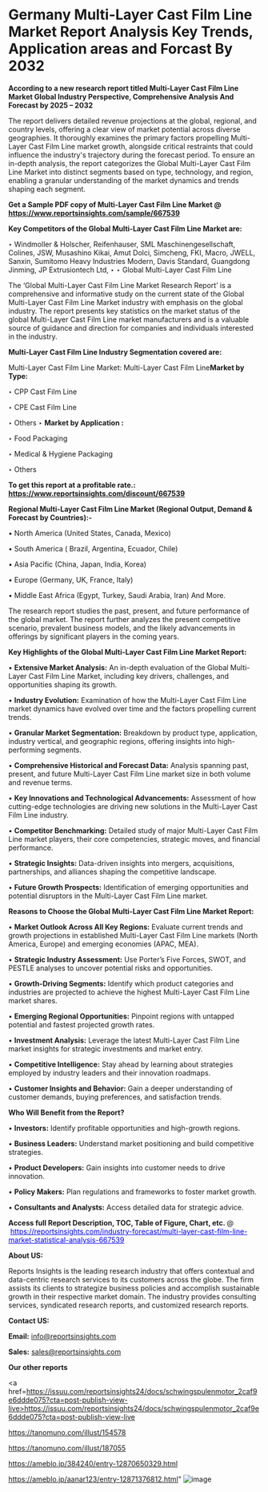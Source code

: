 # Germany Multi-Layer Cast Film Line Market Report Analysis Key Trends, Application areas and Forcast By 2032

<strong>According to a new research report titled Multi-Layer Cast Film Line Market Global Industry Perspective, Comprehensive Analysis And Forecast by 2025 – 2032</strong>

The report delivers detailed revenue projections at the global, regional, and country levels, offering a clear view of market potential across diverse geographies. It thoroughly examines the primary factors propelling Multi-Layer Cast Film Line market growth, alongside critical restraints that could influence the industry's trajectory during the forecast period. To ensure an in-depth analysis, the report categorizes the Global Multi-Layer Cast Film Line Market into distinct segments based on type, technology, and region, enabling a granular understanding of the market dynamics and trends shaping each segment.

<strong>Get a Sample PDF copy of Multi-Layer Cast Film Line Market </strong><strong>@<a href=https://www.reportsinsights.com/sample/667539 style=color:#0000ff;> https://www.reportsinsights.com/sample/667539</a></strong></font>

<strong>Key Competitors of the Global Multi-Layer Cast Film Line Market are:</strong>

‣ Windmoller & Holscher, Reifenhauser, SML Maschinengesellschaft, Colines, JSW, Musashino Kikai, Amut Dolci, Simcheng, FKI, Macro, JWELL, Sanxin, Sumitomo Heavy Industries Modern, Davis Standard, Guangdong Jinming, JP Extrusiontech Ltd,
‣ 
‣ Global Multi-Layer Cast Film Line

The ‘Global Multi-Layer Cast Film Line Market Research Report’ is a comprehensive and informative study on the current state of the Global Multi-Layer Cast Film Line Market industry with emphasis on the global industry. The report presents key statistics on the market status of the global Multi-Layer Cast Film Line market manufacturers and is a valuable source of guidance and direction for companies and individuals interested in the industry.

<strong>Multi-Layer Cast Film Line Industry Segmentation covered are:</strong>

Multi-Layer Cast Film Line Market: 
Multi-Layer Cast Film Line<strong>Market by Type:</strong>

‣ CPP Cast Film Line

‣ CPE Cast Film Line

‣ Others
‣ 
<strong>Market by Application :</strong>

‣ Food Packaging

‣ Medical & Hygiene Packaging

‣ Others

<strong>To get this report at a profitable rate.: <a href=https://www.reportsinsights.com/discount/667539 style=color:#0000ff;>https://www.reportsinsights.com/discount/667539</a></strong></font>

<strong>Regional Multi-Layer Cast Film Line Market (Regional Output, Demand &amp; Forecast by Countries):-</strong>

• North America (United States, Canada, Mexico)

• South America ( Brazil, Argentina, Ecuador, Chile)

• Asia Pacific (China, Japan, India, Korea)

• Europe (Germany, UK, France, Italy)

• Middle East Africa (Egypt, Turkey, Saudi Arabia, Iran) And More.

The research report studies the past, present, and future performance of the global market. The report further analyzes the present competitive scenario, prevalent business models, and the likely advancements in offerings by significant players in the coming years.

<strong>Key Highlights of the Global Multi-Layer Cast Film Line Market Report:</strong>

• <strong>Extensive Market Analysis:</strong> An in-depth evaluation of the Global Multi-Layer Cast Film Line Market, including key drivers, challenges, and opportunities shaping its growth.

• <strong>Industry Evolution:</strong> Examination of how the Multi-Layer Cast Film Line market dynamics have evolved over time and the factors propelling current trends.

• <strong>Granular Market Segmentation:</strong> Breakdown by product type, application, industry vertical, and geographic regions, offering insights into high-performing segments.

• <strong>Comprehensive Historical and Forecast Data:</strong> Analysis spanning past, present, and future Multi-Layer Cast Film Line market size in both volume and revenue terms.

• <strong>Key Innovations and Technological Advancements:</strong> Assessment of how cutting-edge technologies are driving new solutions in the Multi-Layer Cast Film Line industry.

• <strong>Competitor Benchmarking:</strong> Detailed study of major Multi-Layer Cast Film Line market players, their core competencies, strategic moves, and financial performance.

• <strong>Strategic Insights:</strong> Data-driven insights into mergers, acquisitions, partnerships, and alliances shaping the competitive landscape.

• <strong>Future Growth Prospects:</strong> Identification of emerging opportunities and potential disruptors in the Multi-Layer Cast Film Line market.

<strong>Reasons to Choose the Global Multi-Layer Cast Film Line Market Report:</strong>

• <strong>Market Outlook Across All Key Regions:</strong> Evaluate current trends and growth projections in established Multi-Layer Cast Film Line markets (North America, Europe) and emerging economies (APAC, MEA).

• <strong>Strategic Industry Assessment:</strong> Use Porter’s Five Forces, SWOT, and PESTLE analyses to uncover potential risks and opportunities.

• <strong>Growth-Driving Segments:</strong> Identify which product categories and industries are projected to achieve the highest Multi-Layer Cast Film Line market shares.

• <strong>Emerging Regional Opportunities:</strong> Pinpoint regions with untapped potential and fastest projected growth rates.

• <strong>Investment Analysis:</strong> Leverage the latest Multi-Layer Cast Film Line market insights for strategic investments and market entry.

• <strong>Competitive Intelligence:</strong> Stay ahead by learning about strategies employed by industry leaders and their innovation roadmaps.

• <strong>Customer Insights and Behavior:</strong> Gain a deeper understanding of customer demands, buying preferences, and satisfaction trends.

<strong>Who Will Benefit from the Report?</strong>

• <strong>Investors:</strong> Identify profitable opportunities and high-growth regions.

• <strong>Business Leaders:</strong> Understand market positioning and build competitive strategies.

• <strong>Product Developers:</strong> Gain insights into customer needs to drive innovation.

• <strong>Policy Makers:</strong> Plan regulations and frameworks to foster market growth.

• <strong>Consultants and Analysts:</strong> Access detailed data for strategic advice.
</ul>
<strong>Access full Report Description, TOC, Table of Figure, Chart, etc. </strong>@  <a href=https://reportsinsights.com/industry-forecast/multi-layer-cast-film-line-market-statistical-analysis-667539 style=color:#0000ff;>https://reportsinsights.com/industry-forecast/multi-layer-cast-film-line-market-statistical-analysis-667539</a></font>

<strong><strong>About US</strong>:</strong>

Reports Insights is the leading research industry that offers contextual and data-centric research services to its customers across the globe. The firm assists its clients to strategize business policies and accomplish sustainable growth in their respective market domain. The industry provides consulting services, syndicated research reports, and customized research reports.

<strong>Contact US:</strong>

<p class=""""><b>Email:</b> <a href=mailto:info@reportsinsights.com>info@reportsinsights.com</a></p>
<p class=""""><b>Sales:</b> <a href=mailto:sales@reportsinsights.com>sales@reportsinsights.com</a></p>

<strong>Our other reports</strong>

<a href=https://issuu.com/reportsinsights24/docs/schwingspulenmotor_2caf9e6ddde075?cta=post-publish-view-live>https://issuu.com/reportsinsights24/docs/schwingspulenmotor_2caf9e6ddde075?cta=post-publish-view-live</a>

<a href=https://tanomuno.com/illust/154578>https://tanomuno.com/illust/154578</a>

<a href=https://tanomuno.com/illust/187055>https://tanomuno.com/illust/187055</a>

<a href=https://ameblo.jp/384240/entry-12870650329.html>https://ameblo.jp/384240/entry-12870650329.html</a>

<a href=https://ameblo.jp/aanar123/entry-12871376812.html>https://ameblo.jp/aanar123/entry-12871376812.html</a>"
![image](https://github.com/user-attachments/assets/83c6b9bb-dd73-403a-986b-10739603ce14)
